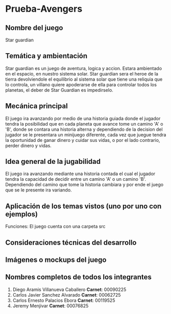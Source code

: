 # Prueba-Avengers
## Nombre del juego
Star guardian 

## Temática y ambientación
Star guardian es un juego de aventura, logica y accion. Estara ambientado en el espacio, en nuestro sistema solar. Star guardian sera el heroe de la tierra devolviendole el equilibrio al sistema solar que tiene una reliquia que lo controla, un villano quiere apoderarse de ella para controlar todos los planetas, el deber de Star Guardian es impedirselo.

## Mecánica principal
El juego ira avanzando por medio de una historia guiada donde el jugador tendra la posibilidad que en cada planeta que avance tome un camino 'A' o 'B', donde se contara una historia alterna y dependiendo de la decision del jugador se le presentara un minijuego diferente, cada vez que juegue tendra la oportunidad de ganar dinero y cuidar sus vidas, o por el lado contrario, perder dinero y vidas.

## Idea general de la jugabilidad
El juego ira avanzando mediante una historia contada el cual el jugador tendra la capacidad de decidir entre un camino 'A' o un camino 'B'. Dependiendo del camino que tome la historia cambiara y por ende el juego que se le presente ira variando.

## Aplicación de los temas vistos (uno por uno con ejemplos)
Funciones: El juego cuenta con una carpeta src 

## Consideraciones técnicas del desarrollo

## Imágenes o mockups del juego

## Nombres completos de todos los integrantes
1. Diego Aramis Villanueva Caballero 
   **Carnet**: 00090225
2. Carlos Javier Sanchez Alvarado
   **Carnet**: 00062725
3. Carlos Ernesto Palacios Ebora
   **Carnet**: 00119525
4. Jeremy Menjivar 
   **Carnet**: 00076825
